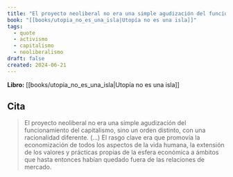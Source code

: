 ```yaml
---
title: "El proyecto neoliberal no era una simple agudización del funcionamiento del capi..."
book: "[[books/utopia_no_es_una_isla|Utopía no es una isla]]"
tags:
  - quote
  - activismo
  - capitalismo
  - neoliberalismo
draft: false
created: 2024-06-21
---
```


**Libro:** [[books/utopia_no_es_una_isla|Utopía no es una isla]]

## Cita
> El proyecto neoliberal no era una simple agudización del funcionamiento del capitalismo, sino un orden distinto, con una racionalidad diferente. (…) El rasgo clave era que promovía la economización de todos los aspectos de la vida humana, la extensión de los valores y prácticas propias de la esfera económica a ámbitos que hasta entonces habían quedado fuera de las relaciones de mercado.
